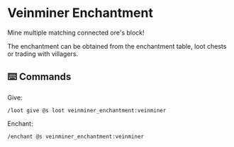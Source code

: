 # Veinminer Enchantment

Mine multiple matching connected ore's block!

The enchantment can be obtained from the enchantment table, loot chests or trading with villagers.

## ⌨️ Commands

Give:

```mcfunction
/loot give @s loot veinminer_enchantment:veinminer
```

Enchant:

```mcfunction
/enchant @s veinminer_enchantment:veinminer
```
